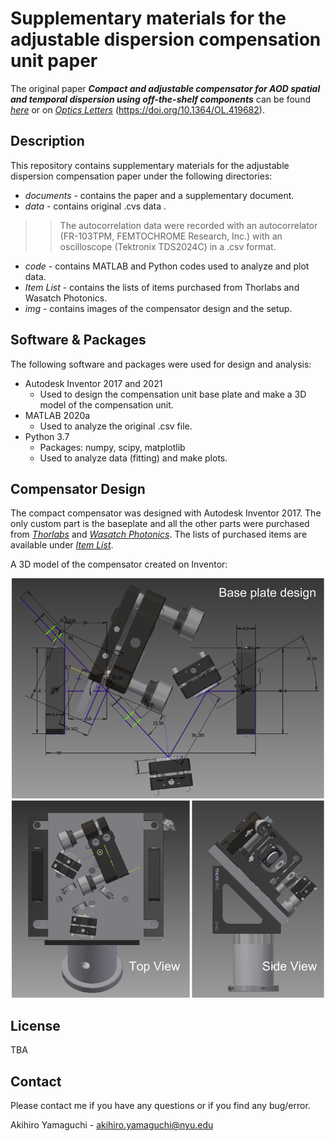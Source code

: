 # Supplementary materials for the adjustable dispersion compensation unit paper

The original paper ***Compact and adjustable compensator for AOD spatial and temporal dispersion using off-the-shelf components*** can be found [*here*](https://github.com/Y-Akihiro/Dispersion-Compensation-Unit/blob/main/documents/ol-46-7-1644.pdf) or on [*Optics Letters*](https://doi.org/10.1364/OL.419682) (https://doi.org/10.1364/OL.419682).

## Description
This repository contains supplementary materials for the adjustable dispersion compensation paper under the following directories:
* *documents* - contains the paper and a supplementary document.
* *data* - contains original .cvs data .
>>The autocorrelation data were recorded with an autocorrelator (FR-103TPM, FEMTOCHROME Research, Inc.) with an oscilloscope (Tektronix TDS2024C) in a .csv format. 
* *code* - contains MATLAB and Python codes used to analyze and plot data.
* *Item List* - contains the lists of items purchased from Thorlabs and Wasatch Photonics.
* *img* - contains images of the compensator design and the setup.

## Software & Packages

The following software and packages were used for design and analysis:
* Autodesk Inventor 2017 and 2021
	* Used to design the compensation unit base plate and make a 3D model of the compensation unit.
* MATLAB 2020a
	* Used to analyze the original .csv file.
* Python 3.7
	* Packages: numpy, scipy, matplotlib
	* Used to analyze data (fitting) and make plots.

## Compensator Design
The compact compensator was designed with Autodesk Inventor 2017. The only custom part is the baseplate and all the other parts were purchased from [*Thorlabs*](https://www.thorlabs.com/) and [*Wasatch Photonics*](https://wasatchphotonics.com/product/800-lmm-at-1030nm/).
The lists of purchased items are available under [*Item List*](https://github.com/Y-Akihiro/Dispersion-Compensation-Unit/tree/main/Item%20List).

A 3D model of the compensator created on Inventor: 
<p align="center">
	<img width="500" src="https://github.com/Y-Akihiro/Dispersion-Compensation-Unit/blob/main/img/Inventor_design.png">
</p>

## License
TBA 

## Contact

Please contact me if you have any questions or if you find any bug/error.

Akihiro Yamaguchi - akihiro.yamaguchi@nyu.edu
